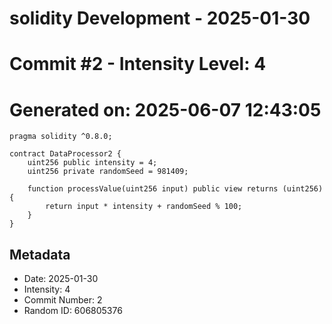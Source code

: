 ﻿# solidity Development - 2025-01-30
# Commit #2 - Intensity Level: 4
# Generated on: 2025-06-07 12:43:05
```solidity
pragma solidity ^0.8.0;

contract DataProcessor2 {
    uint256 public intensity = 4;
    uint256 private randomSeed = 981409;

    function processValue(uint256 input) public view returns (uint256) {
        return input * intensity + randomSeed % 100;
    }
}
```
## Metadata
- Date: 2025-01-30
- Intensity: 4
- Commit Number: 2
- Random ID: 606805376
